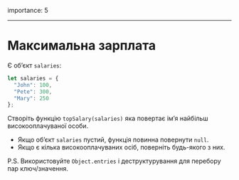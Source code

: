 importance: 5

---

# Максимальна зарплата 

Є об’єкт `salaries`:

```js
let salaries = {
  "John": 100,
  "Pete": 300,
  "Mary": 250
};
```

Створіть функцію `topSalary(salaries)` яка повертає ім’я найбільш високооплачуваної особи.

- Якщо об’єкт `salaries` пустий, функція повинна повернути `null`.
- Якщо є кілька високооплачуваних осіб, поверніть будь-якого з них.

P.S. Використовуйте `Object.entries` і деструктурування для перебору пар ключ/значення.

